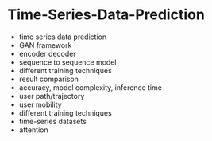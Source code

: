 # Time-Series-Data-Prediction                 
- time series data prediction                
- GAN framework                
- encoder decoder          
- sequence to sequence model  
- different training techniques  
- result comparison 
- accuracy, model complexity, inference time 
- user path/trajectory 
- user mobility 
- different training techniques 
- time-series datasets 
- attention 
  

